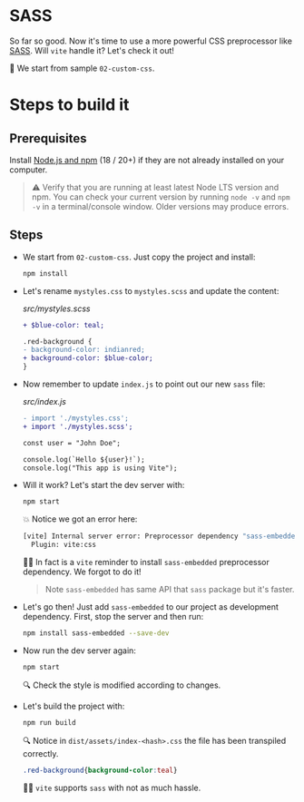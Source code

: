 # SASS

So far so good. Now it's time to use a more powerful CSS preprocessor like [SASS](https://sass-lang.com/). Will `vite` handle it? Let's check it out!

📌 We start from sample `02-custom-css`.

# Steps to build it

## Prerequisites

Install [Node.js and npm](https://nodejs.org/en/) (18 / 20+) if they are not already installed on your computer.

> ⚠ Verify that you are running at least latest Node LTS version and npm. You can check your current version by running `node -v` and `npm -v` in a terminal/console window. Older versions may produce errors.

## Steps

- We start from `02-custom-css`. Just copy the project and install:

  ```bash
  npm install
  ```

- Let's rename `mystyles.css` to `mystyles.scss` and update the content:

  _src/mystyles.scss_

  ```diff
  + $blue-color: teal;

  .red-background {
  - background-color: indianred;
  + background-color: $blue-color;
  }
  ```

- Now remember to update `index.js` to point out our new `sass` file:

  _src/index.js_

  ```diff
  - import './mystyles.css';
  + import './mystyles.scss';

  const user = "John Doe";

  console.log(`Hello ${user}!`);
  console.log("This app is using Vite");
  ```

- Will it work? Let's start the dev server with:

  ```bash
  npm start
  ```

  💥 Notice we got an error here:

  ```cmd
  [vite] Internal server error: Preprocessor dependency "sass-embedded" not found. Did you install it? Try `npm install -D sass-embedded`.
    Plugin: vite:css
  ```

  👍🏼 In fact is a `vite` reminder to install `sass-embedded` preprocessor dependency. We forgot to do it!

  > Note `sass-embedded` has same API that `sass` package but it's faster.

- Let's go then! Just add `sass-embedded` to our project as development dependency. First, stop the server and then run:

  ```bash
  npm install sass-embedded --save-dev
  ```

- Now run the dev server again:

  ```bash
  npm start
  ```

  🔍 Check the style is modified according to changes.

- Let's build the project with:

  ```bash
  npm run build
  ```

  🔍 Notice in `dist/assets/index-<hash>.css` the file has been transpiled correctly.

  ```css
  .red-background{background-color:teal}
  ```

  👍🏼 `vite` supports `sass` with not as much hassle.
